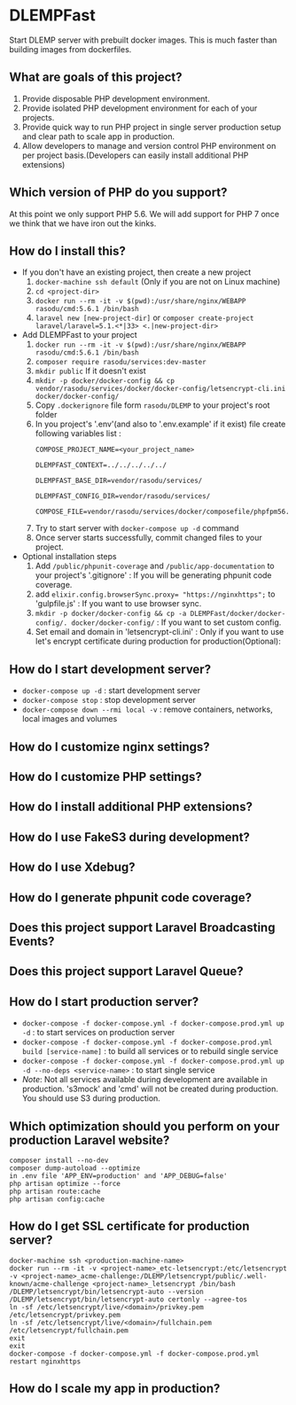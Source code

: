 # DLEMPFast
Start DLEMP server with prebuilt docker images. This is much faster than building images from dockerfiles.

## What are goals of this project?
1. Provide disposable PHP development environment.
2. Provide isolated PHP development environment for each of your projects.
3. Provide quick way to run PHP project in single server production setup and clear path to scale app in production.
4. Allow developers to manage and version control PHP environment on per project basis.(Developers can easily install additional PHP extensions)

## Which version of PHP do you support?
At this point we only support PHP 5.6. We will add support for PHP 7 once we think that we have iron out the kinks.

## How do I install this?
- If you don't have an existing project, then create a new project
    1. ```docker-machine ssh default``` (Only if you are not on Linux machine)
    2. ```cd <project-dir>```
    3. ```docker run --rm -it -v $(pwd):/usr/share/nginx/WEBAPP rasodu/cmd:5.6.1 /bin/bash```
    4. ```laravel new [new-project-dir]``` or ```composer create-project laravel/laravel=5.1.<*|33> <.|new-project-dir>```
- Add DLEMPFast to your project
    1. ```docker run --rm -it -v $(pwd):/usr/share/nginx/WEBAPP rasodu/cmd:5.6.1 /bin/bash```
    1. ```composer require rasodu/services:dev-master```
    3. ```mkdir public``` If it doesn't exist
    4. ```mkdir -p docker/docker-config && cp vendor/rasodu/services/docker/docker-config/letsencrypt-cli.ini docker/docker-config/```
    1. Copy ```.dockerignore``` file form ```rasodu/DLEMP``` to your project's root folder
    5. In you project's '.env'(and also to '.env.example' if it exist) file create following variables list :
        ```
        COMPOSE_PROJECT_NAME=<your_project_name>

        DLEMPFAST_CONTEXT=../../../../../

        DLEMPFAST_BASE_DIR=vendor/rasodu/services/

        DLEMPFAST_CONFIG_DIR=vendor/rasodu/services/

        COMPOSE_FILE=vendor/rasodu/services/docker/composefile/phpfpm56.yml;vendor/rasodu/services/docker/composefile/phpfpm56.override.yml;vendor/rasodu/services/docker/composefile/nginx.yml
        ```
    6. Try to start server with ```docker-compose up -d``` command
    7. Once server starts successfully, commit changed files to your project.
- Optional installation steps
    1. Add ```/public/phpunit-coverage``` and ```/public/app-documentation``` to your project's '.gitignore' : If you will be generating phpunit code coverage.
    2. add ```elixir.config.browserSync.proxy= "https://nginxhttps";``` to 'gulpfile.js' : If you want to use browser sync.
    3. ```mkdir -p docker/docker-config && cp -a DLEMPFast/docker/docker-config/. docker/docker-config/``` : If you want to set custom config.
    4. Set email and domain in 'letsencrypt-cli.ini' : Only if you want to use let's encrypt certificate during production for production(Optional):


## How do I start development server?
- ```docker-compose up -d``` : start development server
- ```docker-compose stop``` : stop development server
- ```docker-compose down --rmi local -v``` : remove containers, networks, local images and volumes

## How do I customize nginx settings?

## How do I customize PHP settings?

## How do I install additional PHP extensions?

## How do I use FakeS3 during development?

## How do I use Xdebug?

## How do I generate phpunit code coverage?

## Does this project support Laravel Broadcasting Events?

## Does this project support Laravel Queue?

## How do I start production server?
- ```docker-compose -f docker-compose.yml -f docker-compose.prod.yml up -d``` : to start services on production server
- ```docker-compose -f docker-compose.yml -f docker-compose.prod.yml build [service-name]``` : to build all services or to rebuild single service
- ```docker-compose -f docker-compose.yml -f docker-compose.prod.yml up -d --no-deps <service-name>``` : to start single service
- *Note*: Not all services available during development are available in production. 's3mock' and 'cmd' will not be created during production. You should use S3 during production.

## Which optimization should you perform on your production Laravel website?
```
composer install --no-dev
composer dump-autoload --optimize
in .env file 'APP_ENV=production' and 'APP_DEBUG=false'
php artisan optimize --force
php artisan route:cache
php artisan config:cache
```

## How do I get SSL certificate for production server?
```
docker-machine ssh <production-machine-name>
docker run --rm -it -v <project-name>_etc-letsencrypt:/etc/letsencrypt -v <project-name>_acme-challenge:/DLEMP/letsencrypt/public/.well-known/acme-challenge <project-name>_letsencrypt /bin/bash
/DLEMP/letsencrypt/bin/letsencrypt-auto --version
/DLEMP/letsencrypt/bin/letsencrypt-auto certonly --agree-tos
ln -sf /etc/letsencrypt/live/<domain>/privkey.pem /etc/letsencrypt/privkey.pem
ln -sf /etc/letsencrypt/live/<domain>/fullchain.pem /etc/letsencrypt/fullchain.pem
exit
exit
docker-compose -f docker-compose.yml -f docker-compose.prod.yml restart nginxhttps
```

## How do I scale my app in production?
